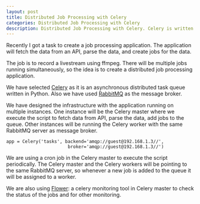 ```yaml
---
layout: post
title: Distributed Job Processing with Celery
categories: Distributed Job Processing with Celery
description: Distributed Job Processing with Celery. Celery is written in Python. Celery is an asynchronous task queue/job queue based on distributed message passing.
---
```


Recently I got a task to create a job processing application. The application will fetch the data from an API, parse the data, and create jobs for the data.

The job is to record a livestream using ffmpeg. There will be multiple jobs running simultaneously, so the idea is to create a distributed job processing application.

We have selected [Celery](http://www.celeryproject.org/) as it is an asynchronous distributed task queue written in Python. Also we have used [RabbitMQ](http://www.rabbitmq.com/) as the message broker.

We have designed the infrastructure with the application running on multiple instances. One instance will be the Celery master where we execute the script to fetch data from API, parse the data, add jobs to the queue. Other instances will be running the Celery worker with the same RabbitMQ server as message broker.

    app = Celery('tasks', backend='amqp://guest@192.168.1.3//', 
                           broker='amqp://guest@192.168.1.3//')

We are using a cron job in the Celery master to execute the script periodically. The Celery master and the Celery workers will be pointing to the same RabbitMQ server, so whenever a new job is added to the queue it will be assigned to a worker.

We are also using [Flower](https://github.com/mher/flower): a celery monitoring tool in Celery master to check the status of the jobs and for other monitoring.
